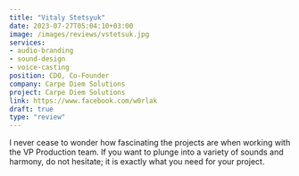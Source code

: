 ```yaml
---
title: "Vitaly Stetsyuk"
date: 2023-07-27T05:04:10+03:00
image: /images/reviews/vstetsuk.jpg
services:
- audio-branding
- sound-design
- voice-casting
position: CDO, Co-Founder
company: Carpe Diem Solutions
project: Carpe Diem Solutions
link: https://www.facebook.com/w0rlak
draft: true
type: "review"
---
```


I never cease to wonder how fascinating the projects are when working with the VP Production team. If you want to plunge into a variety of sounds and harmony, do not hesitate; it is exactly what you need for your project.